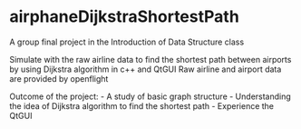 # airphaneDijkstraShortestPath
A group final project in the Introduction of Data Structure class

Simulate with the raw airline data to find the shortest path between airports by using Dijkstra algorithm in c++ and QtGUI
Raw airline and airport data are provided by openflight

Outcome of the project: - A study of basic graph structure
                        - Understanding the idea of Dijkstra algorithm to find the shortest path
                        - Experience the QtGUI 
